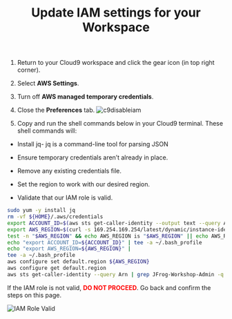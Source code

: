 ﻿---
title: "Update IAM settings for your Workspace"
chapter: false
weight: 417
pre: "<b>4.1.7 </b>"
---

1. Return to your Cloud9 workspace and click the gear icon (in top right corner).
2. Select **AWS Settings**.
3. Turn off **AWS managed temporary credentials**.
4. Close the **Preferences** tab.
![c9disableiam](/images/c9disableiam.png)

5. Copy and run the shell commands below in your Cloud9 terminal. These shell commands will: 

- Install jq- jq is a command-line tool for parsing JSON

- Ensure temporary credentials aren’t already in place.

- Remove any existing credentials file.

- Set the region to work with our desired region.

- Validate that our IAM role is valid. 

```sh
sudo yum -y install jq
rm -vf ${HOME}/.aws/credentials
export ACCOUNT_ID=$(aws sts get-caller-identity --output text --query Account)
export AWS_REGION=$(curl -s 169.254.169.254/latest/dynamic/instance-identity/document | jq -r '.region')
test -n "$AWS_REGION" && echo AWS_REGION is "$AWS_REGION" || echo AWS_REGION is not set
echo "export ACCOUNT_ID=${ACCOUNT_ID}" | tee -a ~/.bash_profile
echo "export AWS_REGION=${AWS_REGION}" | 
tee -a ~/.bash_profile
aws configure set default.region ${AWS_REGION}
aws configure get default.region
aws sts get-caller-identity --query Arn | grep JFrog-Workshop-Admin -q && echo "IAM role valid" || echo "IAM role NOT valid"
```

If the IAM role is not valid, <span style="color: red;">**DO NOT PROCEED**</span>. Go back and confirm the steps on this page. 

![IAM Role Valid](/images/iam-role-valid.png)
